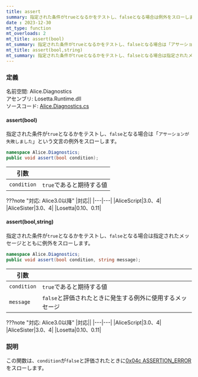 ```yaml
---
title: assert
summary: 指定された条件がtrueとなるかをテストし、falseとなる場合は例外をスローします。
date : 2023-12-30
mt_type: function
mt_overloads: 2
mt_title: assert(bool)
mt_summary: 指定された条件がtrueとなるかをテストし、falseとなる場合は「アサーションが失敗しました」という文言の例外をスローします。
mt_title: assert(bool,string)
mt_summary: 指定された条件がtrueとなるかをテストし、falseとなる場合は指定されたメッセージとともに例外をスローします。
---
```


### 定義
名前空間: Alice.Diagnostics<br/>
アセンブリ: Losetta.Runtime.dll<br/>
ソースコード: [Alice.Diagnostics.cs](https://github.com/WSOFT-Project/Losetta/blob/master/Losetta.Runtime/Alice.Diagnostics.cs)

#### assert(bool)

指定された条件が`true`となるかをテストし、`false`となる場合は「`アサーションが失敗しました`」という文言の例外をスローします。

```cs title="AliceScript"
namespace Alice.Diagnostics;
public void assert(bool condition);
```

|引数| |
|-|-|
|`condition`|`true`であると期待する値|

???note "対応: Alice3.0以降"
    |対応||
    |---|---|
    |AliceScript|3.0、4|
    |AliceSister|3.0、4|
    |Losetta|0.10、0.11|

#### assert(bool,string)

指定された条件が`true`となるかをテストし、`false`となる場合は指定されたメッセージとともに例外をスローします。

```cs title="AliceScript"
namespace Alice.Diagnostics;
public void assert(bool condition, string message);
```

|引数| |
|-|-|
|`condition`|`true`であると期待する値|
|`message`|`false`と評価されたときに発生する例外に使用するメッセージ|

???note "対応: Alice3.0以降"
    |対応||
    |---|---|
    |AliceScript|3.0、4|
    |AliceSister|3.0、4|
    |Losetta|0.10、0.11|

### 説明
この関数は、`condition`が`false`と評価されたときに[0x04c ASSERTION_ERROR](../../../exceptions/0x04c.md)をスローします。
